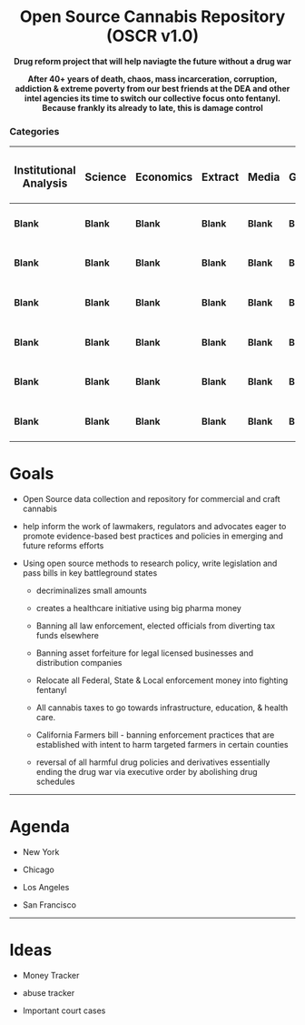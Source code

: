 # <div align="center">Open Source Cannabis Repository (OSCR v1.0) </div>

**<div align="center"> Drug reform project that will help naviagte the future without a drug war </div>**

**<div align="center"> After 40+ years of death, chaos, mass incarceration, corruption, addiction & extreme poverty from our best friends at the DEA and other intel agencies its time to switch our collective focus onto fentanyl. Because frankly its already to late, this is damage control</div>**

### Categories 

<div align="center">

| <h3> Institutional Analysis </h3> | <h3> Science </h3> | <h3> Economics </h3> | <h3> Extract </h3> | <h3> Media </h3> | <h3> Growing </h3> |
|                            ------ |             ------ |             ------ |             ------ |           ------ |                 ------ |
|                          <h4> Blank |          <h4> Blank |      <h4> Blank |          <h4> Blank |       <h4> Blank   |     <h4> Blank | 
|                  <h4> Blank |    <h4> Blank |   <h4> Blank |       <h4> Blank |   <h4> Blank |              <h4> Blank |
|                  <h4> Blank  |      <h4> Blank |  <h4> Blank |   <h4> Blank |    <h4> Blank   |            <h4> Blank |          <h4> Blank |
|                  <h4> Blank  |      <h4> Blank |  <h4> Blank |   <h4> Blank |    <h4> Blank |          <h4> Blank |
|                  <h4> Blank  |      <h4> Blank |  <h4> Blank|   <h4> Blank |    <h4> Blank |          <h4> Blank |
|                  <h4> Blank  |      <h4> Blank |  <h4> Blank |  <h4> Blank |    <h4> Blank |          <h4> Blank |
                           
</div>

# Goals

- Open Source data collection and repository for commercial and craft cannabis

- help inform the work of lawmakers, regulators and advocates eager to promote evidence-based best practices and policies in emerging and future reforms efforts

- Using open source methods to research policy, write legislation and pass bills in key battleground states
  
  - decriminalizes small amounts

  - creates a healthcare initiative using big pharma money

  - Banning all law enforcement, elected officials from diverting tax funds elsewhere

  - Banning asset forfeiture for legal licensed businesses and distribution companies
 
  - Relocate all Federal, State & Local enforcement money into fighting fentanyl

  - All cannabis taxes to go towards infrastructure, education, & health care.

  - California Farmers bill - banning enforcement practices that are established with intent to harm targeted farmers in certain counties

  - reversal of all harmful drug policies and derivatives essentially ending the drug war via executive order by abolishing drug schedules 

***

# Agenda

* New York

* Chicago

* Los Angeles

* San Francisco

***

# Ideas

- Money Tracker

- abuse tracker

- Important court cases

